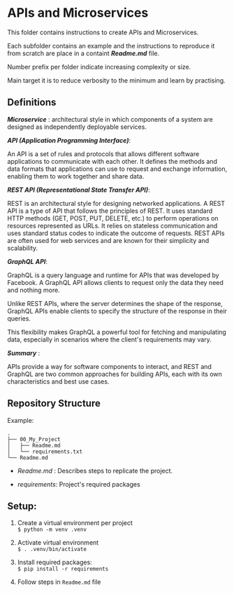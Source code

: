 # APIs and Microservices

This folder contains instructions to create APIs and Microservices.

Each subfolder contains an example and the instructions to reproduce it from scratch are place in a containt ***Readme.md*** file.

Number prefix per folder indicate increasing complexity or size.

Main target it is to reduce verbosity to the minimum and learn by practising.

## Definitions
***Microservice*** : architectural style in which components of a system are designed as independently deployable services.

***API (Application Programming Interface)***:

An API is a set of rules and protocols that allows different software applications to communicate with each other. It defines the methods and data formats that applications can use to request and exchange information, enabling them to work together and share data.

***REST API (Representational State Transfer API)***:

REST is an architectural style for designing networked applications. A REST API is a type of API that follows the principles of REST. It uses standard HTTP methods (GET, POST, PUT, DELETE, etc.) to perform operations on resources represented as URLs. It relies on stateless communication and uses standard status codes to indicate the outcome of requests. REST APIs are often used for web services and are known for their simplicity and scalability.

***GraphQL API***:

GraphQL is a query language and runtime for APIs that was developed by Facebook. A GraphQL API allows clients to request only the data they need and nothing more. 

Unlike REST APIs, where the server determines the shape of the response, GraphQL APIs enable clients to specify the structure of the response in their queries. 

This flexibility makes GraphQL a powerful tool for fetching and manipulating data, especially in scenarios where the client's requirements may vary.

***Summary*** :

APIs provide a way for software components to interact, and REST and GraphQL are two common approaches for building APIs, each with its own characteristics and best use cases.

## Repository Structure

Example:
```
.
├── 00_My_Project
│   ├── Readme.md
│   └── requirements.txt
└── Readme.md
```

- *Readme.md* : Describes steps to replicate the project.

- *requirements*: Project's required packages
    
    

## Setup: 

1. Create a virtual environment per project \
```$ python -m venv .venv```

2. Activate virtual environment\
```$ . .venv/bin/activate```

3. Install required packages: \
```$ pip install -r requirements```

4. Follow steps in `Readme.md` file

